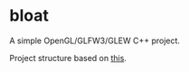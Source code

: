 # bloat

A simple OpenGL/GLFW3/GLEW C++ project.

Project structure based on [this](https://github.com/morizotter/imgui-opengl-glfw-glew-cmake-demo).